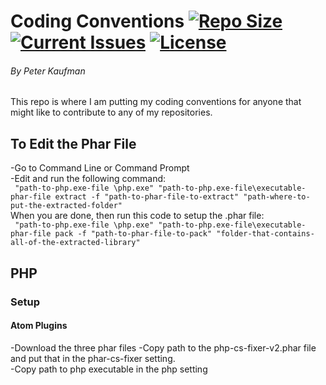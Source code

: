 # Coding Conventions [![Repo Size](https://reposs.herokuapp.com/?path=pjkaufman/Coding_conventions)](https://github.com/pjkaufman/Coding_conventions)  [![Current Issues](https://img.shields.io/github/issues/pjkaufman/Coding_conventions.svg)](https://github.com/pjkaufman/Coding_conventions/issues)  [![License](https://img.shields.io/github/license/pjkaufman/Coding_conventions.svg)](https://github.com/pjkaufman/Coding_conventions/blob/master/LICENSE)
###### By Peter Kaufman
This repo is where I am putting my coding conventions for anyone that might like to contribute to any of my repositories.
## To Edit the Phar File
-Go to Command Line or Command Prompt  
-Edit and run the following command:  
`` "path-to-php.exe-file \php.exe" "path-to-php.exe-file\executable-phar-file extract -f "path-to-phar-file-to-extract" "path-where-to-put-the-extracted-folder"``   
When you are done, then run this code to setup the .phar file:  
`` "path-to-php.exe-file \php.exe" "path-to-php.exe-file\executable-phar-file pack -f "path-to-phar-file-to-pack" "folder-that-contains-all-of-the-extracted-library"`` 
## PHP
### Setup
#### Atom Plugins
-Download the three phar files
-Copy path to the php-cs-fixer-v2.phar file and put that in the phar-cs-fixer setting.  
-Copy path to php executable in the php setting  

